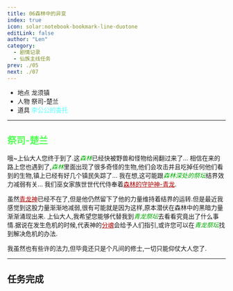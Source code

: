 ```yaml
---
title: 06森林中的异变
index: true
icon: solar:notebook-bookmark-line-duotone
editLink: false
author: "Len"
category:
  - 剧情记录
  - 仙族主线任务
prev: ./05
next: ./07
---
```


- 地点 龙须镇
- 人物 祭司-楚兰
- 道具 <span style="color: #55FFFF;">李公公的委托</span>

------

## <span style="color:#55FF55;font-weight:bold;">祭司-楚兰</span>

哦~上仙大人您终于到了.这<span style="color: #00AA00;"><span style="font-style: italic;">森林</span></span>已经快被野兽和怪物给闹翻过来了…
相信在来的路上您也遇到了,<span style="color: #00AA00;"><span style="font-style: italic;">森林</span></span>里面出现了很多奇怪的生物,他们会攻击并且吃掉任何他们看到的生物,镇上已经有好几个镇民失踪了…
我在想,这可能跟<span style="color: #00AA00;"><span style="font-style: italic;">森林深处的祭坛</span></span>结界效力减弱有关…
我们巫女家族世世代代侍奉着<span style="color: #AA0000;"><span style="text-decoration: underline;">森林的守护神-青龙</span></span>.

虽然<span style="color: #AA0000;"><span style="text-decoration: underline;">青龙神</span></span>已经不在了,但是他仍然留下了他的力量维持着结界的运转.但是最近我感觉到这股力量渐渐地减弱,很有可能就是因为这样,原本潜伏在森林中的黑暗力量渐渐涌现出来.
上仙大人,我希望您能够代替我到<span style="color: #00AA00;"><span style="font-style: italic;">青龙祭坛</span></span>去看看究竟出了什么事情.据说在发生危机的时候,代表神的<span style="color: #AA0000;"><span style="text-decoration: underline;">分魂</span></span>会给予人们指引,或许您可以在<span style="color: #00AA00;"><span style="font-style: italic;">青龙祭坛</span></span>找到解决危机的办法.

我虽然也有些许的法力,但毕竟还只是个凡间的修士,一切只能仰仗大人您了.

------

## 任务完成

